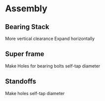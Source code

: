 # Assembly
## Bearing Stack
More vertical clearance
Expand horizontally
## Super frame
Make Holes for bearing bolts self-tap diameter
## Standoffs
Make holes self-tap diameter